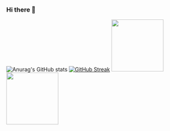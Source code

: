 ### Hi there 👋
![Anurag's GitHub stats](https://github-readme-stats.vercel.app/api?username=szukacs&count_private=true&show_icons=true&theme=gruvbox&bg_color=#000000) 
[![GitHub Streak](https://github-readme-streak-stats.herokuapp.com/?user=szukacs&theme=dark)](https://git.io/streak-stats)
<a href="https://www.linkedin.com/in/gergely-szuk%C3%A1cs-42151b197/">
  <img height="137px" src="https://github-readme-stats.vercel.app/api?username=szukacs&hide_title=true&hide_border=true&show_icons=true&include_all_commits=true&count_private=true&line_height=21&text_color=9c8&icon_color=000&bg_color=000&theme=graywhite" />
 <img height="137px" src="https://github-readme-stats.vercel.app/api/top-langs/?username=szukacs&hide=html&hide_title=true&hide_border=true&layout=compact&langs_count=6&text_color=9c8&icon_color=fff&bg_color=000&theme=graywhite" />
</a>






<!--
[![Top Langs](https://github-readme-stats.vercel.app/api/top-langs/?username=szukacs&layout=compact)](https://github.com/anuraghazra/github-readme-stats)
**szukacs/szukacs** is a ✨ _special_ ✨ repository because its `README.md` (this file) appears on your GitHub profile.

Here are some ideas to get you started:

- 🔭 I’m currently working on ...
- 🌱 I’m currently learning ...
- 👯 I’m looking to collaborate on ...
- 🤔 I’m looking for help with ...
- 💬 Ask me about ...
- 📫 How to reach me: ...
- 😄 Pronouns: ...
- ⚡ Fun fact: ...
-->
